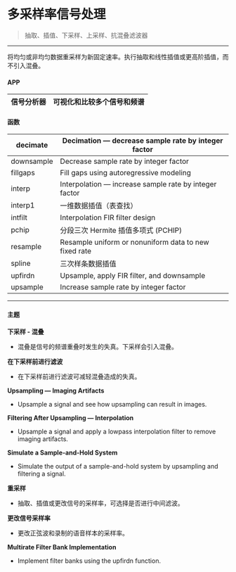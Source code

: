 # 多采样率信号处理
> 抽取、插值、下采样、上采样、抗混叠滤波器
***
将均匀或非均匀数据重采样为新固定速率。执行抽取和线性插值或更高阶插值，而不引入混叠。
#### APP
信号分析器 | 	可视化和比较多个信号和频谱
---------- | -------------
#### 函数
decimate|	Decimation — decrease sample rate by integer factor
---------- | -------------
downsample|	Decrease sample rate by integer factor
fillgaps|	Fill gaps using autoregressive modeling
interp|	Interpolation — increase sample rate by integer factor
interp1|	一维数据插值（表查找）
intfilt	|Interpolation FIR filter design
pchip	|分段三次 Hermite 插值多项式 (PCHIP)
resample|	Resample uniform or nonuniform data to new fixed rate
spline|	三次样条数据插值
upfirdn	|Upsample, apply FIR filter, and downsample
upsample|	Increase sample rate by integer factor

***
#### 主题  
**下采样 - 混叠**
- 混叠是信号的频谱重叠时发生的失真。下采样会引入混叠。

**在下采样前进行滤波**
- 在下采样前进行滤波可减轻混叠造成的失真。

**Upsampling — Imaging Artifacts**
- Upsample a signal and see how upsampling can result in images.

**Filtering After Upsampling — Interpolation**
- Upsample a signal and apply a lowpass interpolation filter to remove imaging artifacts.

**Simulate a Sample-and-Hold System**
- Simulate the output of a sample-and-hold system by upsampling and filtering a signal.

**重采样**
- 抽取、插值或更改信号的采样率，可选择是否进行中间滤波。

**更改信号采样率**
- 更改正弦波和录制的语音样本的采样率。

**Multirate Filter Bank Implementation**
- Implement filter banks using the upfirdn function.
